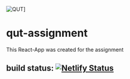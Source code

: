 ![QUT](https://csa.edu.au/wp-content/uploads/2017/07/QUT-logo.png)]

# qut-assignment

This React-App was created for the assignment

## build status: [![Netlify Status](https://api.netlify.com/api/v1/badges/9fd6773e-49b5-4f54-8c48-f6f5a298f120/deploy-status)](https://assignment-cab230.netlify.com/)
